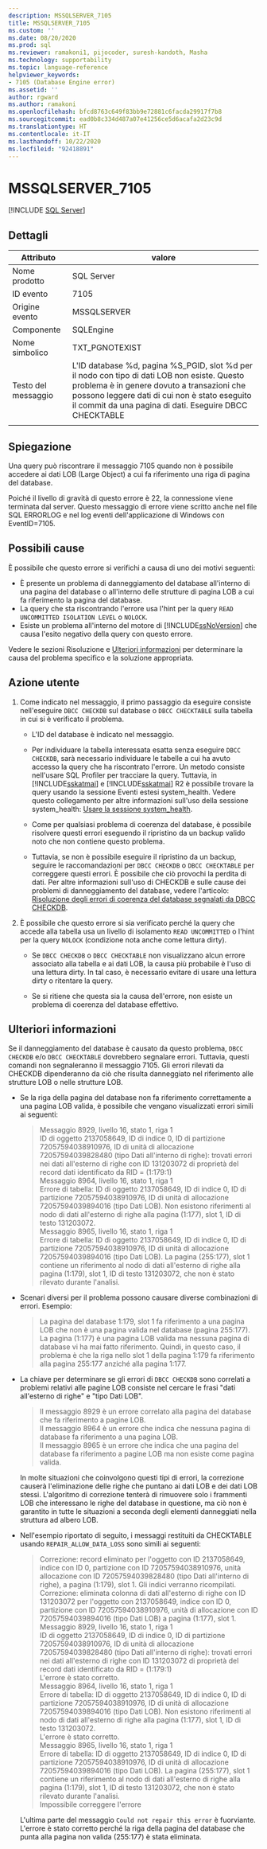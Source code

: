 ```yaml
---
description: MSSQLSERVER_7105
title: MSSQLSERVER_7105
ms.custom: ''
ms.date: 08/20/2020
ms.prod: sql
ms.reviewer: ramakoni1, pijocoder, suresh-kandoth, Masha
ms.technology: supportability
ms.topic: language-reference
helpviewer_keywords:
- 7105 (Database Engine error)
ms.assetid: ''
author: rgward
ms.author: ramakoni
ms.openlocfilehash: bfcd8763c649f83bb9e72881c6facda29917f7b8
ms.sourcegitcommit: ead0b8c334d487a07e41256ce5d6acafa2d23c9d
ms.translationtype: HT
ms.contentlocale: it-IT
ms.lasthandoff: 10/22/2020
ms.locfileid: "92418891"
---
```

# <a name="mssqlserver_7105"></a>MSSQLSERVER_7105
 [!INCLUDE [SQL Server](../../includes/applies-to-version/sqlserver.md)]

## <a name="details"></a>Dettagli

|Attributo|valore|
|---|---|
|Nome prodotto|SQL Server|
|ID evento|7105|
|Origine evento|MSSQLSERVER|
|Componente|SQLEngine|
|Nome simbolico|TXT_PGNOTEXIST|
|Testo del messaggio|L'ID database %d, pagina %S_PGID, slot %d per il nodo con tipo di dati LOB non esiste. Questo problema è in genere dovuto a transazioni che possono leggere dati di cui non è stato eseguito il commit da una pagina di dati. Eseguire DBCC CHECKTABLE|
||

## <a name="explanation"></a>Spiegazione

Una query può riscontrare il messaggio 7105 quando non è possibile accedere ai dati LOB (Large Object) a cui fa riferimento una riga di pagina del database.

Poiché il livello di gravità di questo errore è 22, la connessione viene terminata dal server. Questo messaggio di errore viene scritto anche nel file SQL ERRORLOG e nel log eventi dell'applicazione di Windows con EventID=7105.

## <a name="possible-causes"></a>Possibili cause

È possibile che questo errore si verifichi a causa di uno dei motivi seguenti:

- È presente un problema di danneggiamento del database all'interno di una pagina del database o all'interno delle strutture di pagina LOB a cui fa riferimento la pagina del database.
- La query che sta riscontrando l'errore usa l'hint per la query `READ UNCOMMITTED ISOLATION LEVEL` o `NOLOCK`.
- Esiste un problema all'interno del motore di [!INCLUDE[ssNoVersion](../../includes/ssnoversion-md.md)] che causa l'esito negativo della query con questo errore.

Vedere le sezioni Risoluzione e [Ulteriori informazioni](#more-information) per determinare la causa del problema specifico e la soluzione appropriata.

## <a name="user-action"></a>Azione utente

1. Come indicato nel messaggio, il primo passaggio da eseguire consiste nell'eseguire `DBCC CHECKDB` sul database o `DBCC CHECKTABLE` sulla tabella in cui si è verificato il problema.

    - L'ID del database è indicato nel messaggio.
    - Per individuare la tabella interessata esatta senza eseguire `DBCC CHECKDB`, sarà necessario individuare le tabelle a cui ha avuto accesso la query che ha riscontrato l'errore. Un metodo consiste nell'usare SQL Profiler per tracciare la query. Tuttavia, in [!INCLUDE[sskatmai](../../includes/sskatmai-md.md)] e [!INCLUDE[sskatmai](../../includes/sskatmai-md.md)] R2 è possibile trovare la query usando la sessione Eventi estesi system_health. Vedere questo collegamento per altre informazioni sull'uso della sessione system_health: [Usare la sessione system_health](/sql/relational-databases/extended-events/use-the-system-health-session).

    - Come per qualsiasi problema di coerenza del database, è possibile risolvere questi errori eseguendo il ripristino da un backup valido noto che non contiene questo problema.

    - Tuttavia, se non è possibile eseguire il ripristino da un backup, seguire le raccomandazioni per `DBCC CHECKDB` o `DBCC CHECKTABLE` per correggere questi errori. È possibile che ciò provochi la perdita di dati. Per altre informazioni sull'uso di CHECKDB e sulle cause dei problemi di danneggiamento del database, vedere l'articolo: [Risoluzione degli errori di coerenza del database segnalati da DBCC CHECKDB](https://support.microsoft.com/kb/2015748).
  
1. È possibile che questo errore si sia verificato perché la query che accede alla tabella usa un livello di isolamento `READ UNCOMMITTED` o l'hint per la query `NOLOCK` (condizione nota anche come lettura dirty).

   - Se `DBCC CHECKDB` o `DBCC CHECKTABLE` non visualizzano alcun errore associato alla tabella e ai dati LOB, la causa più probabile è l'uso di una lettura dirty. In tal caso, è necessario evitare di usare una lettura dirty o ritentare la query.
  
   - Se si ritiene che questa sia la causa dell'errore, non esiste un problema di coerenza del database effettivo.

## <a name="more-information"></a>Ulteriori informazioni

Se il danneggiamento del database è causato da questo problema, `DBCC CHECKDB` e/o `DBCC CHECKTABLE` dovrebbero segnalare errori. Tuttavia, questi comandi non segnaleranno il messaggio 7105. Gli errori rilevati da CHECKDB dipenderanno da ciò che risulta danneggiato nel riferimento alle strutture LOB o nelle strutture LOB.

- Se la riga della pagina del database non fa riferimento correttamente a una pagina LOB valida, è possibile che vengano visualizzati errori simili ai seguenti:

    > Messaggio 8929, livello 16, stato 1, riga 1  
    ID di oggetto 2137058649, ID di indice 0, ID di partizione 72057594038910976, ID di unità di allocazione 72057594039828480 (tipo Dati all'interno di righe): trovati errori nei dati all'esterno di righe con ID 131203072 di proprietà del record dati identificato da RID = (1:179:1)  
    Messaggio 8964, livello 16, stato 1, riga 1  
    Errore di tabella: ID di oggetto 2137058649, ID di indice 0, ID di partizione 72057594038910976, ID di unità di allocazione 72057594039894016 (tipo Dati LOB). Non esistono riferimenti al nodo di dati all'esterno di righe alla pagina (1:177), slot 1, ID di testo 131203072.  
    Messaggio 8965, livello 16, stato 1, riga 1  
    Errore di tabella: ID di oggetto 2137058649, ID di indice 0, ID di partizione 72057594038910976, ID di unità di allocazione 72057594039894016 (tipo Dati LOB). La pagina (255:177), slot 1 contiene un riferimento al nodo di dati all'esterno di righe alla pagina (1:179), slot 1, ID di testo 131203072, che non è stato rilevato durante l'analisi.  

- Scenari diversi per il problema possono causare diverse combinazioni di errori. Esempio:  

    > La pagina del database 1:179, slot 1 fa riferimento a una pagina LOB che non è una pagina valida nel database (pagina 255:177). La pagina (1:177) è una pagina LOB valida ma nessuna pagina di database vi ha mai fatto riferimento. Quindi, in questo caso, il problema è che la riga nello slot 1 della pagina 1:179 fa riferimento alla pagina 255:177 anziché alla pagina 1:177.

- La chiave per determinare se gli errori di `DBCC CHECKDB` sono correlati a problemi relativi alle pagine LOB consiste nel cercare le frasi "dati all'esterno di righe" e "tipo Dati LOB".

    > Il messaggio 8929 è un errore correlato alla pagina del database che fa riferimento a pagine LOB.  
Il messaggio 8964 è un errore che indica che nessuna pagina di database fa riferimento a una pagina LOB.  
Il messaggio 8965 è un errore che indica che una pagina del database fa riferimento a pagine LOB ma non esiste come pagina valida.

    In molte situazioni che coinvolgono questi tipi di errori, la correzione causerà l'eliminazione delle righe che puntano ai dati LOB e dei dati LOB stessi. L'algoritmo di correzione tenterà di rimuovere solo i frammenti LOB che interessano le righe del database in questione, ma ciò non è garantito in tutte le situazioni a seconda degli elementi danneggiati nella struttura ad albero LOB.

- Nell'esempio riportato di seguito, i messaggi restituiti da CHECKTABLE usando `REPAIR_ALLOW_DATA_LOSS` sono simili ai seguenti:

    > Correzione: record eliminato per l'oggetto con ID 2137058649, indice con ID 0, partizione con ID 72057594038910976, unità allocazione con ID 72057594039828480 (tipo Dati all'interno di righe), a pagina (1:179), slot 1. Gli indici verranno ricompilati.  
    Correzione: eliminata colonna di dati all'esterno di righe con ID 131203072 per l'oggetto con 2137058649, indice con ID 0, partizione con ID 72057594038910976, unità di allocazione con ID 72057594039894016 (tipo Dati LOB) a pagina (1:177), slot 1.  
    Messaggio 8929, livello 16, stato 1, riga 1  
    ID di oggetto 2137058649, ID di indice 0, ID di partizione 72057594038910976, ID di unità di allocazione 72057594039828480 (tipo Dati all'interno di righe): trovati errori nei dati all'esterno di righe con ID 131203072 di proprietà del record dati identificato da RID = (1:179:1)  
            L'errore è stato corretto.  
    Messaggio 8964, livello 16, stato 1, riga 1  
    Errore di tabella: ID di oggetto 2137058649, ID di indice 0, ID di partizione 72057594038910976, ID di unità di allocazione 72057594039894016 (tipo Dati LOB). Non esistono riferimenti al nodo di dati all'esterno di righe alla pagina (1:177), slot 1, ID di testo 131203072.  
            L'errore è stato corretto.  
    Messaggio 8965, livello 16, stato 1, riga 1  
    Errore di tabella: ID di oggetto 2137058649, ID di indice 0, ID di partizione 72057594038910976, ID di unità di allocazione 72057594039894016 (tipo Dati LOB). La pagina (255:177), slot 1 contiene un riferimento al nodo di dati all'esterno di righe alla pagina (1:179), slot 1, ID di testo 131203072, che non è stato rilevato durante l'analisi.  
            Impossibile correggere l'errore

    L'ultima parte del messaggio `Could not repair this error` è fuorviante. L'errore è stato corretto perché la riga della pagina del database che punta alla pagina non valida (255:177) è stata eliminata.
